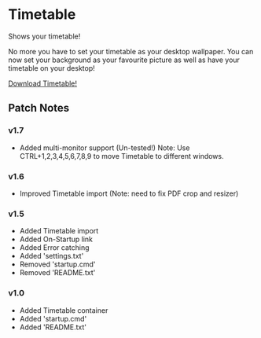 # Timetable
Shows your timetable!

No more you have to set your timetable as your desktop wallpaper. You can now set your background as your favourite picture as well as have your timetable on your desktop!

[Download Timetable!](https://bluejay113.github.io/timetable/Timetable.zip)

## Patch Notes

### v1.7
 - Added multi-monitor support (Un-tested!)
Note: Use CTRL+1,2,3,4,5,6,7,8,9 to move Timetable to different windows.

### v1.6
- Improved Timetable import (Note: need to fix PDF crop and resizer)

### v1.5
- Added Timetable import
- Added On-Startup link
- Added Error catching
- Added 'settings.txt'
- Removed 'startup.cmd'
- Removed 'README.txt'

### v1.0
- Added Timetable container
- Added 'startup.cmd'
- Added 'README.txt'

